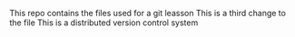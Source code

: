 This repo contains the files used for a git leasson 
This is a third change to the file
This is a distributed version control system
